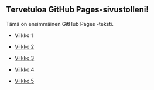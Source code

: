 <html>
<head>
    <link rel="stylesheet" type="text/css" href="styles.css">
    <title>GitHub Pages Sivuni</title>
<!-- Matomo -->
<script>
  var _paq = window._paq = window._paq || [];
  /* tracker methods like "setCustomDimension" should be called before "trackPageView" */
  _paq.push(['trackPageView']);
  _paq.push(['enableLinkTracking']);
  (function() {
    var u="//pilvipalvelut-matomo.rahtiapp.fi/";
    _paq.push(['setTrackerUrl', u+'matomo.php']);
    _paq.push(['setSiteId', '22']);
    var d=document, g=d.createElement('script'), s=d.getElementsByTagName('script')[0];
    g.async=true; g.src=u+'matomo.js'; s.parentNode.insertBefore(g,s);
  })();
</script>
<!-- End Matomo Code -->
</head>
<body>
    <h2>Tervetuloa GitHub Pages-sivustolleni!</h2>
    <p class="container">Tämä on ensimmäinen GitHub Pages -teksti.</p>
    <ul>
        <li>Viikko 1</li>
        <li><p><a href="vko2.html">Viikko 2</a></p></li>
        <li><p><a href="https://rautiainenoskari.github.io/web-tehtavat/vk3/index.html">Viikko 3</a></p></li>
        <li><p><a href="https://rautiainenoskari.github.io/web-tehtavat/vk4/">Viikko 4</a></p></li>
        <li><p><a href="vko5.html">Viikko 5</a></p></li>
    </ul>
</body>
</html>
